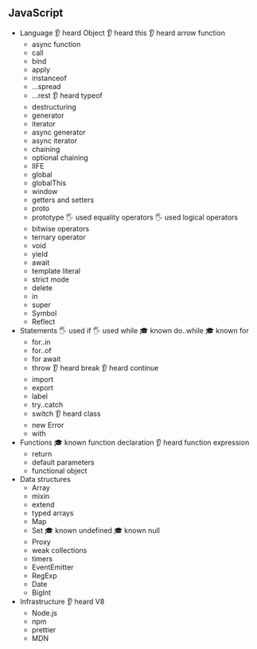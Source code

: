 ## JavaScript

- Language
  👂 heard Object
  👂 heard this
  👂 heard arrow function
    - async function
    - call
    - bind
    - apply
    - instanceof
    - ...spread
    - ...rest
      👂 heard typeof
    - destructuring
    - generator
    - iterator
    - async generator
    - async iterator
    - chaining
    - optional chaining
    - IIFE
    - global
    - globalThis
    - window
    - getters and setters
    - proto
    - prototype
      🖐 used equality operators
      🖐 used logical operators
    - bitwise operators
    - ternary operator
    - void
    - yield
    - await
    - template literal
    - strict mode
    - delete
    - in
    - super
    - Symbol
    - Reflect
- Statements
  🖐 used if
  🖐 used while
  🎓 known do..while
  🎓 known for
    - for..in
    - for..of
    - for await
    - throw
      👂 heard break
      👂 heard continue
    - import
    - export
    - label
    - try..catch
    - switch
      👂 heard class
    - new Error
    - with
- Functions
  🎓 known function declaration
  👂 heard function expression
    - return
    - default parameters
    - functional object
- Data structures
    - Array
    - mixin
    - extend
    - typed arrays
    - Map
    - Set
      🎓 known undefined
      🎓 known null
    - Proxy
    - weak collections
    - timers
    - EventEmitter
    - RegExp
    - Date
    - BigInt
- Infrastructure
  👂 heard V8
    - Node.js
    - npm
    - prettier
    - MDN
